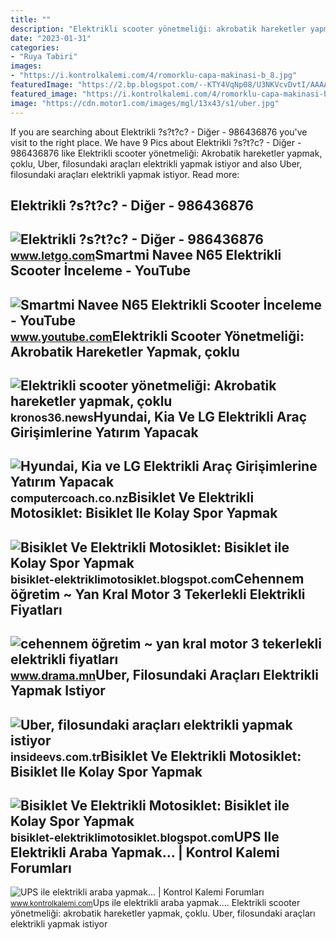 ```yaml
---
title: ""
description: "Elektrikli scooter yönetmeliği: akrobatik hareketler yapmak, çoklu"
date: "2023-01-31"
categories:
- "Ruya Tabiri"
images:
- "https://i.kontrolkalemi.com/4/romorklu-capa-makinasi-b_8.jpg"
featuredImage: "https://2.bp.blogspot.com/--KTY4VqNp08/U3NKVcvDvtI/AAAAAAAAAN4/oOfFNdqX6RI/s1600/bianchicarina24jantbisiklet.jpg"
featured_image: "https://i.kontrolkalemi.com/4/romorklu-capa-makinasi-b_8.jpg"
image: "https://cdn.motor1.com/images/mgl/13x43/s1/uber.jpg"
---
```


If you are searching about Elektrikli ?s?t?c? - Diğer - 986436876 you've visit to the right place. We have 9 Pics about Elektrikli ?s?t?c? - Diğer - 986436876 like Elektrikli scooter yönetmeliği: Akrobatik hareketler yapmak, çoklu, Uber, filosundaki araçları elektrikli yapmak istiyor and also Uber, filosundaki araçları elektrikli yapmak istiyor. Read more:

Elektrikli ?s?t?c? - Diğer - 986436876
--------------------------------------

 ![Elektrikli ?s?t?c? - Diğer - 986436876](https://apollo-ireland.akamaized.net/v1/files/jxz2elkvwt0n1-LETTR/image) <small>www.letgo.com</small>Smartmi Navee N65 Elektrikli Scooter İnceleme - YouTube
-------------------------------------------------------

 ![Smartmi Navee N65 Elektrikli Scooter İnceleme - YouTube](https://i.ytimg.com/vi/c7l5MmSlvaM/maxresdefault.jpg) <small>www.youtube.com</small>Elektrikli Scooter Yönetmeliği: Akrobatik Hareketler Yapmak, çoklu
------------------------------------------------------------------

 ![Elektrikli scooter yönetmeliği: Akrobatik hareketler yapmak, çoklu](https://kronos36.news/wp-content/uploads/2021/04/elektrikli-scooter.jpg) <small>kronos36.news</small>Hyundai, Kia Ve LG Elektrikli Araç Girişimlerine Yatırım Yapacak
----------------------------------------------------------------

 ![Hyundai, Kia ve LG Elektrikli Araç Girişimlerine Yatırım Yapacak](https://computercoach.co.nz/tu/wp-content/uploads/2020/09/Hyundai-Kia-ve-LG-Elektrikli-Arac-Girisimlerine-Yatirim-Yapacak-Elektrikli.png) <small>computercoach.co.nz</small>Bisiklet Ve Elektrikli Motosiklet: Bisiklet Ile Kolay Spor Yapmak
-----------------------------------------------------------------

 ![Bisiklet Ve Elektrikli Motosiklet: Bisiklet ile Kolay Spor Yapmak](https://2.bp.blogspot.com/--KTY4VqNp08/U3NKVcvDvtI/AAAAAAAAAN4/oOfFNdqX6RI/s1600/bianchicarina24jantbisiklet.jpg) <small>bisiklet-elektriklimotosiklet.blogspot.com</small>Cehennem öğretim ~ Yan Kral Motor 3 Tekerlekli Elektrikli Fiyatları
-------------------------------------------------------------------

 ![cehennem öğretim ~ yan kral motor 3 tekerlekli elektrikli fiyatları](https://n11scdn.akamaized.net/a1/602_857/16/17/62/48/IMG-6580249032121481825.jpg) <small>www.drama.mn</small>Uber, Filosundaki Araçları Elektrikli Yapmak Istiyor
----------------------------------------------------

 ![Uber, filosundaki araçları elektrikli yapmak istiyor](https://cdn.motor1.com/images/mgl/13x43/s1/uber.jpg) <small>insideevs.com.tr</small>Bisiklet Ve Elektrikli Motosiklet: Bisiklet Ile Kolay Spor Yapmak
-----------------------------------------------------------------

 ![Bisiklet Ve Elektrikli Motosiklet: Bisiklet ile Kolay Spor Yapmak](https://3.bp.blogspot.com/-tWhsuuYWlLg/U3NKPhoFc-I/AAAAAAAAANw/Xbub1eIJsO4/s1600/bianchialto26jantbisiklet.jpg) <small>bisiklet-elektriklimotosiklet.blogspot.com</small>UPS Ile Elektrikli Araba Yapmak... | Kontrol Kalemi Forumları
-------------------------------------------------------------

 ![UPS ile elektrikli araba yapmak... | Kontrol Kalemi Forumları](https://i.kontrolkalemi.com/4/romorklu-capa-makinasi-b_8.jpg) <small>www.kontrolkalemi.com</small>Ups ile elektrikli araba yapmak.... Elektrikli scooter yönetmeliği: akrobatik hareketler yapmak, çoklu. Uber, filosundaki araçları elektrikli yapmak istiyor
